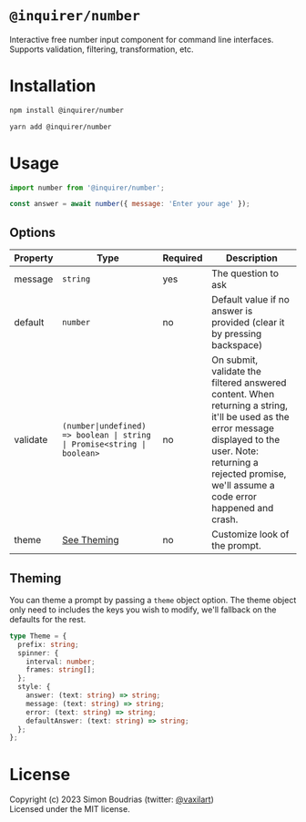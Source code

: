 # `@inquirer/number`

Interactive free number input component for command line interfaces. Supports validation, filtering, transformation, etc.

# Installation

```sh
npm install @inquirer/number

yarn add @inquirer/number
```

# Usage

```js
import number from '@inquirer/number';

const answer = await number({ message: 'Enter your age' });
```

## Options

| Property | Type                                                                     | Required | Description                                                                                                                                                                                                             |
| -------- | ------------------------------------------------------------------------ | -------- | ----------------------------------------------------------------------------------------------------------------------------------------------------------------------------------------------------------------------- |
| message  | `string`                                                                 | yes      | The question to ask                                                                                                                                                                                                     |
| default  | `number`                                                                 | no       | Default value if no answer is provided (clear it by pressing backspace)                                                                                                                                                 |
| validate | `(number\|undefined) => boolean \| string \| Promise<string \| boolean>` | no       | On submit, validate the filtered answered content. When returning a string, it'll be used as the error message displayed to the user. Note: returning a rejected promise, we'll assume a code error happened and crash. |
| theme    | [See Theming](#Theming)                                                  | no       | Customize look of the prompt.                                                                                                                                                                                           |

## Theming

You can theme a prompt by passing a `theme` object option. The theme object only need to includes the keys you wish to modify, we'll fallback on the defaults for the rest.

```ts
type Theme = {
  prefix: string;
  spinner: {
    interval: number;
    frames: string[];
  };
  style: {
    answer: (text: string) => string;
    message: (text: string) => string;
    error: (text: string) => string;
    defaultAnswer: (text: string) => string;
  };
};
```

# License

Copyright (c) 2023 Simon Boudrias (twitter: [@vaxilart](https://twitter.com/Vaxilart))<br/>
Licensed under the MIT license.
